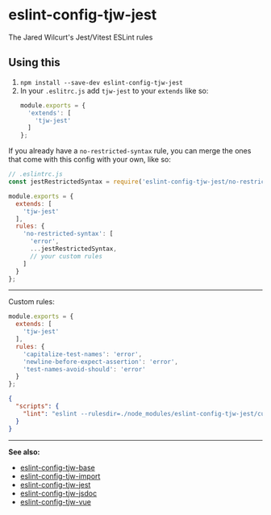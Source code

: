 # eslint-config-tjw-jest

The Jared Wilcurt's Jest/Vitest ESLint rules


## Using this

1. `npm install --save-dev eslint-config-tjw-jest`
1. In your `.eslitrc.js` add `tjw-jest` to your `extends` like so:
    ```js
    module.exports = {
      'extends': [
        'tjw-jest'
      ]
    };
    ```

If you already have a `no-restricted-syntax` rule, you can merge the ones that come with this config with your own, like so:

```js
// .eslintrc.js
const jestRestrictedSyntax = require('eslint-config-tjw-jest/no-restricted-syntax.json');

module.exports = {
  extends: [
    'tjw-jest'
  ],
  rules: {
    'no-restricted-syntax': [
      'error',
      ...jestRestrictedSyntax,
      // your custom rules
    ]
  }
};
```


* * *


Custom rules:

```js
module.exports = {
  extends: [
    'tjw-jest'
  ],
  rules: {
    'capitalize-test-names': 'error',
    'newline-before-expect-assertion': 'error',
    'test-names-avoid-should': 'error'
  }
};
```
```json
{
  "scripts": {
    "lint": "eslint --rulesdir=./node_modules/eslint-config-tjw-jest/custom-eslint-rules"
  }
}
```

* * *


**See also:**

* [eslint-config-tjw-base](https://github.com/tjw-lint/eslint-config-tjw-base)
* [eslint-config-tjw-import](https://github.com/tjw-lint/eslint-config-tjw-import)
* [eslint-config-tjw-jest](https://github.com/tjw-lint/eslint-config-tjw-jest)
* [eslint-config-tjw-jsdoc](https://github.com/tjw-lint/eslint-config-tjw-jsdoc)
* [eslint-config-tjw-vue](https://github.com/tjw-lint/eslint-config-tjw-vue)
